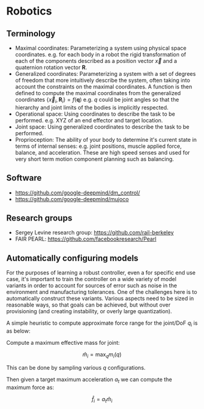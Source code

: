# Robotics

## Terminology

- Maximal coordinates: Parameterizing a system using physical space coordinates. e.g. for each body in a robot the rigid transformation of each of the components described as a position vector $\vec{x}$ and a quaternion rotation vector $\textbf{R}$.
- Generalized coordinates: Parameterizing a system with a set of degrees of freedom that more intuitively describe the system, often taking into account the constraints on the maximal coordinates. A function is then defined to compute the maximal coordinates from the generalized coordinates $\{\vec{x}_i,\textbf{R}_i\}=f(\textbf{q})$ e.g. $q$ could be joint angles so that the hierarchy and joint limits of the bodies is implicitly respected.
- Operational space: Using coordinates to describe the task to be performed. e.g. XYZ of an end effector and target location.
- Joint space: Using generalized coordinates to describe the task to be performed.
- Proprioception: The ability of your body to determine it's current state in terms of internal senses: e.g. joint positions, muscle applied force, balance, and acceleration. These are high speed senses and used for very short term motion component planning such as balancing.

## Software

- https://github.com/google-deepmind/dm_control/
- https://github.com/google-deepmind/mujoco

## Research groups

- Sergey Levine research group: https://github.com/rail-berkeley
- FAIR PEARL: https://github.com/facebookresearch/Pearl

## Automatically configuring models

For the purposes of learning a robust controller, even a for specific end use case, it's important to train the controller on a wide variety of model variants in order to account for sources of error such as noise in the environment and manufacturing tolerances. One of the challenges here is to automatically construct these variants. Various aspects need to be sized in reasonable ways, so that goals can be achieved, but without over provisioning (and creating instability, or overly large quantization).

A simple heuristic to compute approximate force range for the joint/DoF $q_i$ is as below:

Compute a maximum effective mass for joint:

$$\hat{m}_i=\max_q m_i(q)$$

This can be done by sampling various $q$ configurations.

Then given a target maximum acceleration $a_t$ we can compute the maximum force as:

$$\hat{f}_i=a_t\hat{m}_i$$
